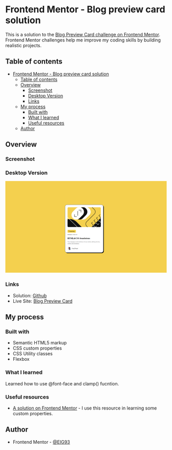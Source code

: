 # Frontend Mentor - Blog preview card solution

This is a solution to the [Blog Preview Card challenge on Frontend Mentor](https://www.frontendmentor.io/challenges/blog-preview-card-ckPaj01IcS). Frontend Mentor challenges help me improve my coding skills by building realistic projects.

## Table of contents

- [Frontend Mentor - Blog preview card solution](#frontend-mentor---blog-preview-card-solution)
  - [Table of contents](#table-of-contents)
  - [Overview](#overview)
    - [Screenshot](#screenshot)
    - [Desktop Version](#desktop-version)
    - [Links](#links)
  - [My process](#my-process)
    - [Built with](#built-with)
    - [What I learned](#what-i-learned)
    - [Useful resources](#useful-resources)
  - [Author](#author)

## Overview

### Screenshot

### Desktop Version

![Desktop Version](/assets/images/screenshot.png)

### Links

- Solution: [Github](https://github.com/EIG93/blog-preview-card)
- Live Site: [Blog Preview Card](https://eig93.github.io/blog-preview-card/)

## My process

### Built with

- Semantic HTML5 markup
- CSS custom properties
- CSS Utility classes
- Flexbox

### What I learned
Learned how to use @font-face and clamp() fucntion.

### Useful resources

- [A solution on Frontend Mentor](https://www.frontendmentor.io/solutions/responsive-blog-preview-card-modern-ui-with-flexbox-and-accessibility-pb_C2pu5Gt) - I use this resource in learning some custom properties.

## Author

- Frontend Mentor - [@EIG93](https://www.frontendmentor.io/profile/EIG93)
